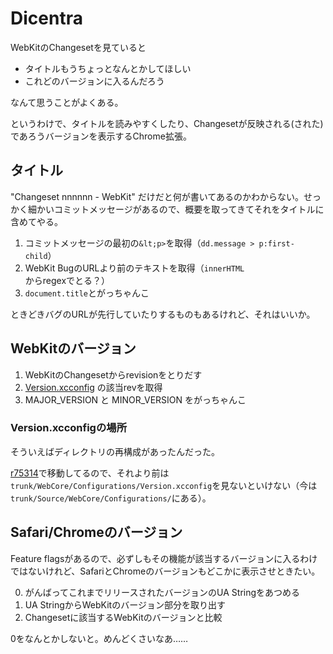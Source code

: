 Dicentra
========

WebKitのChangesetを見ていると

* タイトルもうちょっとなんとかしてほしい
* これどのバージョンに入るんだろう

なんて思うことがよくある。

というわけで、タイトルを読みやすくしたり、Changesetが反映される(された)であろうバージョンを表示するChrome拡張。

タイトル
--------

"Changeset nnnnnn - WebKit" だけだと何が書いてあるのかわからない。せっかく細かいコミットメッセージがあるので、概要を取ってきてそれをタイトルに含めてやる。

1. コミットメッセージの最初の`&lt;p>`を取得（`dd.message > p:first-child`）
2. WebKit BugのURLより前のテキストを取得（`innerHTML`からregexでとる？）
3. `document.title`とがっちゃんこ

ときどきバグのURLが先行していたりするものもあるけれど、それはいいか。

WebKitのバージョン
------------------

1. WebKitのChangesetからrevisionをとりだす
2. [Version.xcconfig](http://trac.webkit.org/browser/trunk/Source/WebCore/Configurations/Version.xcconfig) の該当revを取得
3. MAJOR_VERSION と MINOR_VERSION をがっちゃんこ

### Version.xcconfigの場所

そういえばディレクトリの再構成があったんだった。

[r75314](http://trac.webkit.org/changeset/75314)で移動してるので、それより前は`trunk/WebCore/Configurations/Version.xcconfig`を見ないといけない（今は`trunk/Source/WebCore/Configurations/`にある）。

Safari/Chromeのバージョン
-------------------------

Feature flagsがあるので、必ずしもその機能が該当するバージョンに入るわけではないけれど、SafariとChromeのバージョンもどこかに表示させときたい。

0. がんばってこれまでリリースされたバージョンのUA Stringをあつめる
1. UA StringからWebKitのバージョン部分を取り出す
2. Changesetに該当するWebKitのバージョンと比較

0をなんとかしないと。めんどくさいなあ……

